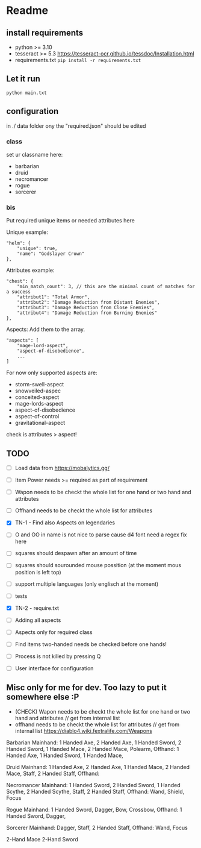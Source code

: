 # Readme

## install requirements
* python >= 3.10
* tesseract >= 5.3 https://tesseract-ocr.github.io/tessdoc/Installation.html
* requirements.txt ```pip install -r requirements.txt```

## Let it run
```python main.txt```

## configuration
in ./ data folder ony the "required.json" should be edited

### class
set ur classname here:
* barbarian
* druid
* necromancer
* rogue
* sorcerer

### bis
Put required unique items or needed attributes here

Unique example:
```
"helm": {
    "unique": true,
    "name": "Godslayer Crown"
},
```
Attributes example:
```
"chest": {
    "min_match_count": 3, // this are the minimal count of matches for a success
    "attribut1": "Total Armor",
    "attribut2": "Damage Reduction from Distant Enemies",
    "attribut3": "Damage Reduction from Close Enemies",
    "attribut4": "Damage Reduction from Burning Enemies"
},
```
Aspects:
Add them to the array. 
```
"aspects": [
    "mage-lord-aspect",
    "aspect-of-disobedience",
    ...
]
```
For now only supported aspects are:
* storm-swell-aspect
* snowveiled-aspec
* conceited-aspect
* mage-lords-aspect
* aspect-of-disobedience
* aspect-of-control
* gravitational-aspect

check is attributes > aspect!

## TODO
- [ ] Load data from https://mobalytics.gg/
- [ ] Item Power needs >= required as part of requirement
- [ ] Wapon needs to be checkt the whole list for one hand or two hand and attributes
- [ ] Offhand needs to be checkt the whole list for attributes
- [x] TN-1 - Find also Aspects on legendaries
- [ ] O and OO in name is not nice to parse cause d4 font need a regex fix here
- [ ] squares should despawn after an amount of time
- [ ] squares should sourounded mouse possition (at the moment mous position is left top)
- [ ] support multiple languages (only englisch at the moment)
- [ ] tests
- [x] TN-2 - require.txt
- [ ] Adding all aspects
- [ ] Aspects only for required class
- [ ] Find items two-handed needs be checked before one hands!
- [ ] Process is not killed by pressing Q
- [ ] User interface for configuration



## Misc only for me for dev. Too lazy to put it somewhere else :P
* (CHECK) Wapon needs to be checkt the whole list for one hand or two hand and attributes // get from internal list
* offhand needs to be checkt the whole list for attributes // get from internal list
https://diablo4.wiki.fextralife.com/Weapons

Barbarian
Mainhand: 1 Handed Axe, 2 Handed Axe, 1 Handed Sword, 2 Handed Sword, 1 Handed Mace, 2 Handed Mace, Polearm, 
Offhand: 1 Handed Axe, 1 Handed Sword, 1 Handed Mace, 

Druid
Mainhand: 1 Handed Axe, 2 Handed Axe, 1 Handed Mace, 2 Handed Mace, Staff, 2 Handed Staff,
Offhand:

Necromancer
Mainhand: 1 Handed Sword, 2 Handed Sword, 1 Handed Scythe, 2 Handed Scythe, Staff, 2 Handed Staff,
Offhand: Wand, Shield, Focus

Rogue
Mainhand: 1 Handed Sword, Dagger, Bow, Crossbow, 
Offhand: 1 Handed Sword, Dagger,

Sorcerer
Mainhand: Dagger, Staff, 2 Handed Staff,
Offhand: Wand, Focus

2-Hand Mace
2-Hand Sword